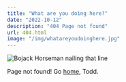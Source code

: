 ```yaml
---
title: "What are you doing here?"
date: "2022-10-12"
description: "404 Page not found"
url: 404.html
image: "/img/whatareyoudoinghere.jpg"
---
```


![Bojack Horseman nailing that line](/img/whatareyoudoinghere.jpg)

Page not found! Go [home](/ "Site home"), Todd.
